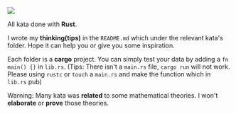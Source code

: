 ![](https://www.codewars.com/users/AurevoirXavier/badges/small)

All kata done with **Rust**.

I wrote my **thinking(tips)** in the `README.md` which under the relevant kata's folder. Hope it can help you or give you some inspiration. 

Each folder is a **cargo** project. You can simply test your data by adding a `fn main() {}` in `lib.rs`. (Tips: There isn't a `main.rs` file, `cargo run` will not work. Please using `rustc` or `touch` a `main.rs` and make the function which in `lib.rs` pub)

Warning: Many kata was **related** to some mathematical theories. I won't **elaborate** or **prove** those theories.